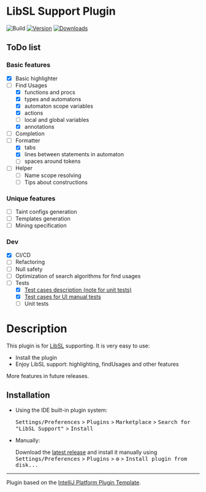 # LibSL Support Plugin

![Build](https://github.com/kechinvv/LibSLPluginIJ/workflows/Build/badge.svg)
[![Version](https://img.shields.io/jetbrains/plugin/v/23222-libsl-support.svg)](https://plugins.jetbrains.com/plugin/23222-libsl-support)
[![Downloads](https://img.shields.io/jetbrains/plugin/d/23222-libsl-support.svg)](https://plugins.jetbrains.com/plugin/23222-libsl-support)

## ToDo list

### Basic features

- [x] Basic highlighter
- [ ] Find Usages
    - [x] functions and procs
    - [x] types and automatons
    - [x] automaton scope variables
    - [x] actions
    - [ ] local and global variables
    - [x] annotations
- [ ] Completion
- [ ] Formatter
    - [x] tabs
    - [x] lines between statements in automaton
    - [ ] spaces around tokens
- [ ] Helper
    - [ ] Name scope resolving
    - [ ] Tips about constructions

### Unique features

- [ ] Taint configs generation
- [ ] Templates generation
- [ ] Mining specification

### Dev

- [x] CI/CD
- [ ] Refactoring
- [ ] Null safety
- [ ] Optimization of search algorithms for find usages
- [ ] Tests
  - [x] [Test cases description (note for unit tests)](https://docs.google.com/document/d/1lOTSDMsUHc6SwaIhIhQRKjiW5FJ6AfxI3b3VRvDrc6Y/edit?usp=sharing)
  - [x] [Test cases for UI manual tests](https://docs.google.com/document/d/1kTs9C1gYA5PSXz7a1tbcuGEE8CMNjGvvdltq6LA8SX8/edit?usp=sharing)
  - [ ] Unit tests

# Description
<!-- Plugin description -->
This plugin is
for [LibSL](https://www.researchgate.net/publication/325074393_LibSL_Language_for_Specification_of_Software_Libraries)
supporting. It is very easy to use:

- Install the plugin
- Enjoy LibSL support: highlighting, findUsages and other features

More features in future releases.
<!-- Plugin description end -->

## Installation

- Using the IDE built-in plugin system:

  <kbd>Settings/Preferences</kbd> > <kbd>Plugins</kbd> > <kbd>Marketplace</kbd> > <kbd>Search for "LibSL
  Support"</kbd> >
  <kbd>Install</kbd>

- Manually:

  Download the [latest release](https://github.com/kechinvv/LibSLPluginIJ/releases/latest) and install it manually using
  <kbd>Settings/Preferences</kbd> > <kbd>Plugins</kbd> > <kbd>⚙️</kbd> > <kbd>Install plugin from disk...</kbd>

---
Plugin based on the [IntelliJ Platform Plugin Template][template].

[template]: https://github.com/JetBrains/intellij-platform-plugin-template

[docs:plugin-description]: https://plugins.jetbrains.com/docs/intellij/plugin-user-experience.html#plugin-description-and-presentation
